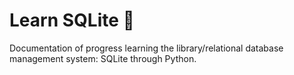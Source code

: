 # Learn SQLite :file_folder:

Documentation of progress learning the library/relational database management system: SQLite through Python.
